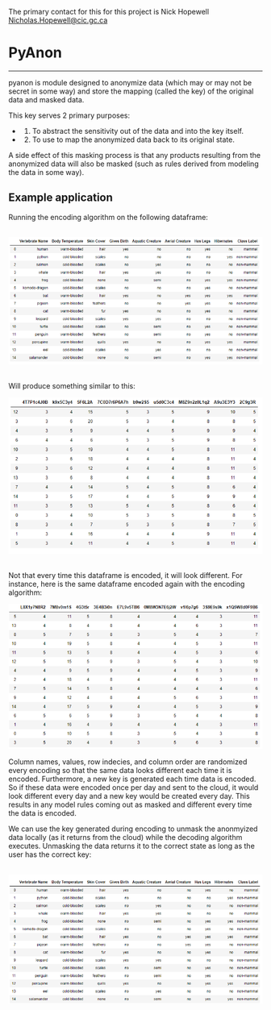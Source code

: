 The primary contact for this for this project is Nick Hopewell  
<Nicholas.Hopewell@cic.gc.ca>    


# PyAnon 
---  

pyanon is module designed to anonymize data (which may or may not be secret in some way) and store the mapping (called the key) of the original data and masked data. 

This key serves 2 primary purposes:  
* 1) To abstract the sensitivity out of the data and into the key itself.  
* 2) To use to map the anonymized data back to its original state.   

A side effect of this masking process is that any products resulting from the anonymized data will also be masked (such as rules derived from modeling the data in some way).  

## Example application  

Running the encoding algorithm on the following dataframe:  
<br/>  

![](.rmpics/2020-01-17-09-33-21.png)  
<br/>  

Will produce something similar to this: 
<br/>  

![](.rmpics/2020-01-17-09-34-18.png)  
<br/>  

Not that every time this dataframe is encoded, it will look different. For instance, here is the same dataframe encoded again with the encoding algorithm: 
<br/>  

![](.rmpics/2020-01-17-09-35-38.png)  

Column names, values, row indecies, and column order are randomized every encoding so that the same data looks different each time it is encoded. Furthermore, a new key is generated each time data is encoded. So if these data were encoded once per day and sent to the cloud, it would look different every day and a new key would be created every day.  This results in any model rules coming out as masked and different every time the data is encoded.

We can use the key generated during encoding to unmask the anonmyized data locally (as it returns from the cloud) while the decoding algorithm executes. Unmasking the data returns it to the correct state as long as the user has the correct key:   
<br/>  

![](.rmpics/2020-01-17-09-41-10.png)  


